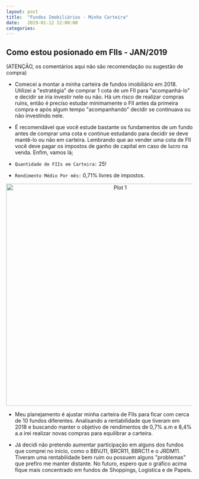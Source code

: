 ```yaml
---
layout: post
title:  "Fundos Imobiliários - Minha Carteira"
date:   2019-01-12 12:00:00
categories: 
---
```


## Como estou posionado em FIIs - JAN/2019

(ATENÇÃO, os comentários aqui não são recomendação ou sugestão de compra)

* Comecei a montar a minha carteira de fundos imobiliário em 2018. Utilizei a "estratégia" de comprar 1 cota de um FII para "acompanhá-lo" e decidir se iria investir nele ou não. Há um risco de realizar compras ruins, então é preciso estudar minimamente o FII antes da primeira compra e após algum tempo "acompanhando" decidir se continuava ou não investindo nele.

* É recomendável que você estude bastante os fundamentos de um fundo antes de comprar uma cota e continue estudando para decidir se deve mantê-lo ou não em carteira. Lembrando que ao vender uma cota de FII você deve pagar os impostos de ganho de capital em caso de lucro na venda. Enfim, vamos lá;

* ```Quantidade de FIIs em Carteira:``` 25!

* ```Rendimento Médio Por mês:``` 0,71% livres de impostos.

<div>
    <a href="https://plot.ly/~ealexbarros/1/?share_key=C2xWzpeukPxqW3Z5Uycxub" target="_blank" title="Plot 1" style="display: block; text-align: center;"><img src="https://plot.ly/~ealexbarros/1.png?share_key=C2xWzpeukPxqW3Z5Uycxub" alt="Plot 1" style="max-width: 100%;width: 600px;"  width="600" onerror="this.onerror=null;this.src='https://plot.ly/404.png';" /></a>
    <script data-plotly="ealexbarros:1" sharekey-plotly="C2xWzpeukPxqW3Z5Uycxub" src="https://plot.ly/embed.js" async></script>
</div>

* Meu planejamento é ajustar minha carteira de FIIs para ficar com cerca de 10 fundos diferentes. Analisando a rentabilidade que tiveram em 2018 e buscando manter o objetivo de rendimentos de 0,7% a.m e 8,4% a.a irei realizar novas compras para equilibrar a carteira.

* Já decidi não pretendo aumentar participação em alguns dos fundos que comprei no inicio, como o BBVJ11, BRCR11, BBRC11 e o JRDM11. Tiveram uma rentabilidade bem ruim ou possuem alguns "problemas" que prefiro me manter distante. No futuro, espero que o gráfico acima fique mais concentrado em fundos de Shoppings, Logística e de Papeis.

